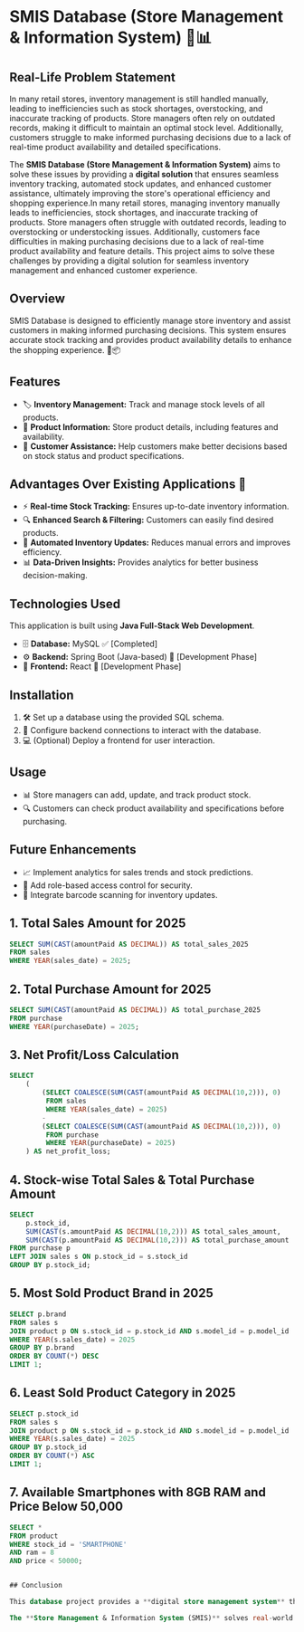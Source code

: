 # SMIS Database (Store Management & Information System) 🏪📊

## Real-Life Problem Statement  
In many retail stores, inventory management is still handled manually, leading to inefficiencies such as stock shortages, overstocking, and inaccurate tracking of products. Store managers often rely on outdated records, making it difficult to maintain an optimal stock level. Additionally, customers struggle to make informed purchasing decisions due to a lack of real-time product availability and detailed specifications.

The **SMIS Database (Store Management & Information System)** aims to solve these issues by providing a **digital solution** that ensures seamless inventory tracking, automated stock updates, and enhanced customer assistance, ultimately improving the store's operational efficiency and shopping experience.In many retail stores, managing inventory manually leads to inefficiencies, stock shortages, and inaccurate tracking of products. Store managers often struggle with outdated records, leading to overstocking or understocking issues. Additionally, customers face difficulties in making purchasing decisions due to a lack of real-time product availability and feature details. This project aims to solve these challenges by providing a digital solution for seamless inventory management and enhanced customer experience.

## Overview  
SMIS Database is designed to efficiently manage store inventory and assist customers in making informed purchasing decisions. This system ensures accurate stock tracking and provides product availability details to enhance the shopping experience. 🛒📦

## Features  
- 🏷 **Inventory Management:** Track and manage stock levels of all products.  
- 📄 **Product Information:** Store product details, including features and availability.  
- 🤝 **Customer Assistance:** Help customers make better decisions based on stock status and product specifications.  

## Advantages Over Existing Applications 🌟
- ⚡ **Real-time Stock Tracking:** Ensures up-to-date inventory information.  
- 🔍 **Enhanced Search & Filtering:** Customers can easily find desired products.  
- 🔄 **Automated Inventory Updates:** Reduces manual errors and improves efficiency.  
- 📊 **Data-Driven Insights:** Provides analytics for better business decision-making.  
 
## Technologies Used  
This application is built using **Java Full-Stack Web Development**.  
- 🗄 **Database:** MySQL ✅ [Completed]  
- ⚙ **Backend:** Spring Boot (Java-based) 🚧 [Development Phase]  
- 🎨 **Frontend:** React 🚧 [Development Phase]  

## Installation  
1. 🛠 Set up a database using the provided SQL schema.  
2. 🔗 Configure backend connections to interact with the database.  
3. 💻 (Optional) Deploy a frontend for user interaction.  

## Usage  
- 📊 Store managers can add, update, and track product stock.  
- 🔍 Customers can check product availability and specifications before purchasing.  

## Future Enhancements  
- 📈 Implement analytics for sales trends and stock predictions.  
- 🔐 Add role-based access control for security.  
- 📲 Integrate barcode scanning for inventory updates.  




## 1. Total Sales Amount for 2025
```sql
SELECT SUM(CAST(amountPaid AS DECIMAL)) AS total_sales_2025
FROM sales
WHERE YEAR(sales_date) = 2025;
```

## 2. Total Purchase Amount for 2025
```sql
SELECT SUM(CAST(amountPaid AS DECIMAL)) AS total_purchase_2025
FROM purchase
WHERE YEAR(purchaseDate) = 2025;
```

## 3. Net Profit/Loss Calculation
```sql
SELECT 
    ( 
        (SELECT COALESCE(SUM(CAST(amountPaid AS DECIMAL(10,2))), 0) 
         FROM sales 
         WHERE YEAR(sales_date) = 2025) 
        - 
        (SELECT COALESCE(SUM(CAST(amountPaid AS DECIMAL(10,2))), 0) 
         FROM purchase 
         WHERE YEAR(purchaseDate) = 2025) 
    ) AS net_profit_loss;
```

## 4. Stock-wise Total Sales & Total Purchase Amount
```sql
SELECT 
    p.stock_id, 
    SUM(CAST(s.amountPaid AS DECIMAL(10,2))) AS total_sales_amount,
    SUM(CAST(p.amountPaid AS DECIMAL(10,2))) AS total_purchase_amount
FROM purchase p
LEFT JOIN sales s ON p.stock_id = s.stock_id
GROUP BY p.stock_id;
```

## 5. Most Sold Product Brand in 2025
```sql
SELECT p.brand
FROM sales s
JOIN product p ON s.stock_id = p.stock_id AND s.model_id = p.model_id
WHERE YEAR(s.sales_date) = 2025
GROUP BY p.brand
ORDER BY COUNT(*) DESC
LIMIT 1;
```

## 6. Least Sold Product Category in 2025
```sql
SELECT p.stock_id  
FROM sales s  
JOIN product p ON s.stock_id = p.stock_id AND s.model_id = p.model_id  
WHERE YEAR(s.sales_date) = 2025  
GROUP BY p.stock_id  
ORDER BY COUNT(*) ASC  
LIMIT 1;
```

## 7. Available Smartphones with 8GB RAM and Price Below 50,000
```sql
SELECT *  
FROM product  
WHERE stock_id = 'SMARTPHONE'  
AND ram = 8  
AND price < 50000;


## Conclusion  

This database project provides a **digital store management system** that enhances stock tracking, product management, and transaction recording. By digitizing store information, it enables **customers to make faster and easier decisions** based on product availability and features.  

The **Store Management & Information System (SMIS)** solves real-world business challenges by streamlining inventory management and improving customer experience. This project lays a strong foundation for future enhancements like analytics, reporting, and automation to optimize business operations.  





 

